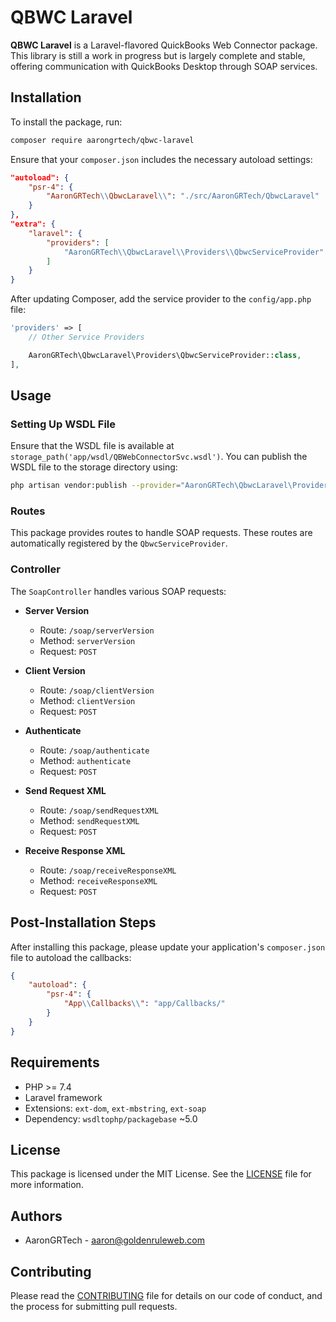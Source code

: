 # QBWC Laravel

**QBWC Laravel** is a Laravel-flavored QuickBooks Web Connector package. This library is still a work in progress but is largely complete and stable, offering communication with QuickBooks Desktop through SOAP services.

## Installation

To install the package, run:

```bash
composer require aarongrtech/qbwc-laravel
```

Ensure that your `composer.json` includes the necessary autoload settings:

```json
"autoload": {
    "psr-4": {
        "AaronGRTech\\QbwcLaravel\\": "./src/AaronGRTech/QbwcLaravel"
    }
},
"extra": {
    "laravel": {
        "providers": [
            "AaronGRTech\\QbwcLaravel\\Providers\\QbwcServiceProvider"
        ]
    }
}
```

After updating Composer, add the service provider to the `config/app.php` file:

```php
'providers' => [
    // Other Service Providers

    AaronGRTech\QbwcLaravel\Providers\QbwcServiceProvider::class,
],
```

## Usage

### Setting Up WSDL File

Ensure that the WSDL file is available at `storage_path('app/wsdl/QBWebConnectorSvc.wsdl')`. You can publish the WSDL file to the storage directory using:

```bash
php artisan vendor:publish --provider="AaronGRTech\QbwcLaravel\Providers\QbwcServiceProvider"
```

### Routes

This package provides routes to handle SOAP requests. These routes are automatically registered by the `QbwcServiceProvider`.

### Controller

The `SoapController` handles various SOAP requests:

- **Server Version**
  - Route: `/soap/serverVersion`
  - Method: `serverVersion`
  - Request: `POST`

- **Client Version**
  - Route: `/soap/clientVersion`
  - Method: `clientVersion`
  - Request: `POST`

- **Authenticate**
  - Route: `/soap/authenticate`
  - Method: `authenticate`
  - Request: `POST`

- **Send Request XML**
  - Route: `/soap/sendRequestXML`
  - Method: `sendRequestXML`
  - Request: `POST`

- **Receive Response XML**
  - Route: `/soap/receiveResponseXML`
  - Method: `receiveResponseXML`
  - Request: `POST`

## Post-Installation Steps

After installing this package, please update your application's `composer.json` file to autoload the callbacks:

```json
{
    "autoload": {
        "psr-4": {
            "App\\Callbacks\\": "app/Callbacks/"
        }
    }
}
```
## Requirements

- PHP >= 7.4
- Laravel framework
- Extensions: `ext-dom`, `ext-mbstring`, `ext-soap`
- Dependency: `wsdltophp/packagebase` ~5.0

## License

This package is licensed under the MIT License. See the [LICENSE](LICENSE) file for more information.

## Authors

- AaronGRTech - [aaron@goldenruleweb.com](mailto:aaron@goldenruleweb.com)

## Contributing

Please read the [CONTRIBUTING](CONTRIBUTING.md) file for details on our code of conduct, and the process for submitting pull requests.
